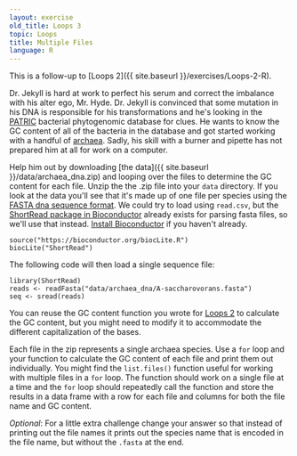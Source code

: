 ```yaml
---
layout: exercise
old_title: Loops 3
topic: Loops
title: Multiple Files
language: R
---
```


This is a follow-up to [Loops 2]({{ site.baseurl }}/exercises/Loops-2-R).

Dr. Jekyll is hard at work to perfect his serum and correct the imbalance with 
his alter ego, Mr. Hyde. Dr. Jekyll is convinced that some mutation in his DNA 
is responsible for his transformations and he's looking in the [PATRIC](http://www.patricbrc.org) 
bacterial phytogenomic database for clues. He wants to know the GC content of 
all of the bacteria in the database and got started working with a handful of 
[archaea](https://en.wikipedia.org/wiki/Archaea). Sadly, his skill with a burner and pipette has not prepared him at 
all for work on a computer.

Help him out by downloading [the data]({{ site.baseurl }}/data/archaea_dna.zip)
and looping over the files to determine the GC content for each file. Unzip the
the .zip file into your `data` directory. If you look at the data you'll see
that it's made up of one file per species using the [FASTA dna sequence format](https://en.wikipedia.org/wiki/FASTA_format). We 
could try to load using `read.csv`, but the [ShortRead package in Bioconductor](http://www.bioconductor.org/packages/release/bioc/html/ShortRead.html) 
already exists for parsing fasta files, so we'll use that instead. [Install Bioconductor](http://www.bioconductor.org/install/) if 
you haven't already. 

```
source("https://bioconductor.org/biocLite.R")
biocLite("ShortRead")
```

The following code will then load a single sequence file:

```
library(ShortRead)
reads <- readFasta("data/archaea_dna/A-saccharovorans.fasta")
seq <- sread(reads)
```

You can reuse the GC content function you wrote for
[Loops 2]({{site.baseurl}}/exercises/Loops-2-R) to calculate the GC content, but
you might need to modify it to accommodate the different capitalization of the
bases.

Each file in the zip represents a single archaea species. Use a `for` loop and
your function to calculate the GC content of each file and print them out
individually. You might find the `list.files()` function useful for working with
multiple files in a `for` loop. The function should work on a single file at a
time and the `for` loop should repeatedly call the function and store the
results in a data frame with a row for each file and columns for both the file
name and GC content.

*Optional*: For a little extra challenge change your answer so that instead of
 printing out the file names it prints out the species name that is encoded in
 the file name, but without the `.fasta` at the end.
